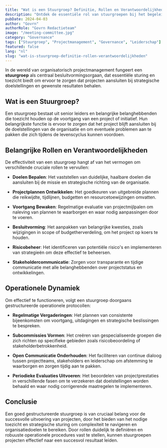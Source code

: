 ```yaml
---
title: "Wat is een Stuurgroep? Definitie, Rollen en Verantwoordelijkheden"
description: "Ontdek de essentiële rol van stuurgroepen bij het begeleiden van projecten en initiatieven, inclusief hun kernverantwoordelijkheden en operationele dynamiek."
pubDate: 2024-04-03
author: "Govrn"
authorRole: "Govrn Redactieteam"
image: "/meeting-committee.jpg"
category: "Governance"
tags: ["Stuurgroep", "Projectmanagement", "Governance", "Leiderschap"]
featured: false
lang: "nl"
slug: "wat-is-stuurgroep-definitie-rollen-verantwoordelijkheden"
---
```


In de wereld van organisatorisch projectmanagement fungeert een **stuurgroep** als centraal besluitvormingsorgaan, dat essentiële sturing en toezicht biedt om ervoor te zorgen dat projecten aansluiten bij strategische doelstellingen en gewenste resultaten behalen.

## Wat is een Stuurgroep?

Een stuurgroep bestaat uit senior leiders en belangrijke belanghebbenden die toezicht houden op de voortgang van een project of initiatief. Hun belangrijkste functie is ervoor te zorgen dat het project blijft aansluiten bij de doelstellingen van de organisatie en om eventuele problemen aan te pakken die zich tijdens de levenscyclus kunnen voordoen.

## Belangrijke Rollen en Verantwoordelijkheden

De effectiviteit van een stuurgroep hangt af van het vermogen om verschillende cruciale rollen te vervullen:

- **Doelen Bepalen**: Het vaststellen van duidelijke, haalbare doelen die aansluiten bij de missie en strategische richting van de organisatie.

- **Projectplannen Ontwikkelen**: Het goedkeuren van uitgebreide plannen die reikwijdte, tijdlijnen, budgetten en resourcetoewijzingen omvatten.

- **Voortgang Bewaken**: Regelmatige evaluatie van projectmijlpalen om naleving van plannen te waarborgen en waar nodig aanpassingen door te voeren.

- **Besluitvorming**: Het aanpakken van belangrijke kwesties, zoals wijzigingen in scope of budgetherverdeling, om het project op koers te houden.

- **Risicobeheer**: Het identificeren van potentiële risico's en implementeren van strategieën om deze effectief te beheersen.

- **Stakeholdercommunicatie**: Zorgen voor transparante en tijdige communicatie met alle belanghebbenden over projectstatus en ontwikkelingen.

## Operationele Dynamiek

Om effectief te functioneren, volgt een stuurgroep doorgaans gestructureerde operationele protocollen:

- **Regelmatige Vergaderingen**: Het plannen van consistente bijeenkomsten om voortgang, uitdagingen en strategische beslissingen te bespreken.

- **Subcommissies Vormen**: Het creëren van gespecialiseerde groepen die zich richten op specifieke gebieden zoals risicobeoordeling of stakeholderbetrokkenheid.

- **Open Communicatie Onderhouden**: Het faciliteren van continue dialoog tussen projectteams, stakeholders en leiderschap om afstemming te waarborgen en zorgen tijdig aan te pakken.

- **Periodieke Evaluaties Uitvoeren**: Het beoordelen van projectprestaties in verschillende fasen om te verzekeren dat doelstellingen worden behaald en waar nodig corrigerende maatregelen te implementeren.

## Conclusie

Een goed gestructureerde stuurgroep is van cruciaal belang voor de succesvolle uitvoering van projecten, door het bieden van het nodige toezicht en strategische sturing om complexiteit te navigeren en organisatiedoelen te bereiken. Door rollen duidelijk te definiëren en robuuste operationele procedures vast te stellen, kunnen stuurgroepen projecten effectief naar een succesvol resultaat leiden.
